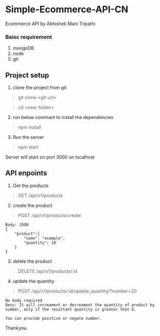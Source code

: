 # Simple-Ecommerce-API-CN
Ecommerce API by Abhishek Mani Tripathi

### Baisc requirement
1. mongoDB
2. node
3. git

## Project setup
1. clone the project from git
> git clone \<git-url>

> cd \<new-folder>

2. run below commant to install the dependencies

>npm install

3. Run the server

>npm start

Server will start on port 3000 on localhost

## API enpoints

1. Get the products
>GET /api/v1/products

2. create the product
>POST /api/v1/products/create

```
Body: JSON
{
    "product":{
        "name": "example",
        "quantity": 10
    } 
}
```
3. delete the product
>DELETE /api/v1/products/:id

4. update the quantity
> POST /api/v1/products/:id/update_quantity/?number=20

```
No body required
Desc: It will increament or decreament the quantity of product by number, only if the resultant quantity is greater that 0.

You can provide positive or negate number.
```

Thankyou.